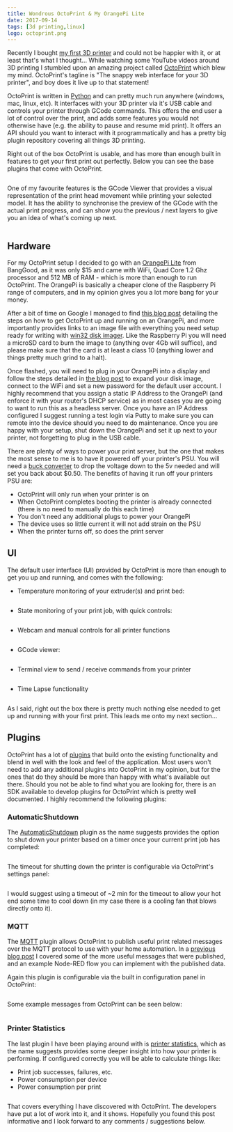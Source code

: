 ```yaml
---
title: Wondrous OctoPrint & My OrangePi Lite
date: 2017-09-14
tags: [3d printing,linux]
logo: octoprint.png
---
```


Recently I bought [my first 3D printer](/blog/2017/2017-08-31/) and could not be happier with it, or at least that's what I thought... While watching some YouTube videos around 3D printing I stumbled upon an amazing project called [OctoPrint](https://octoprint.org/) which blew my mind. OctoPrint's tagline is "The snappy web interface for your 3D printer", and boy does it live up to that statement!

OctoPrint is written in [Python](https://www.python.org/) and can pretty much run anywhere (windows, mac, linux, etc). It interfaces with your 3D printer via it's USB cable and controls your printer through GCode commands. This offers the end user a lot of control over the print, and adds some features you would not otherwise have (e.g. the ability to pause and resume mid print). It offers an API should you want to interact with it programmatically and has a pretty big plugin repository covering all things 3D printing.

Right out of the box OctoPrint is usable, and has more than enough built in features to get your first print out perfectly. Below you can see the base plugins that come with OctoPrint.

<img src="./008.png" alt="" />

One of my favourite features is the GCode Viewer that provides a visual representation of the print head movement while printing your selected model. It has the ability to synchronise the preview of the GCode with the actual print progress, and can show you the previous / next layers to give you an idea of what's coming up next.

<img src="./009.png" alt="" />

## Hardware
For my OctoPrint setup I decided to go with an [OrangePi Lite](https://www.banggood.com/Orange-Pi-Lite-with-Quad-Core-1_2GHz-512MB-DDR3-WiFi-Mini-PC-p-1101903.html?cur_warehouse=CN) from BangGood, as it was only $15 and came with WiFi, Quad Core 1.2 Ghz processor and 512 MB of RAM - which is more than enough to run OctoPrint. The OrangePi is basically a cheaper clone of the Raspberry Pi range of computers, and in my opinion gives you a lot more bang for your money.

After a bit of time on Google I managed to find [this blog post](https://www.cnx-software.com/2017/07/11/how-to-use-octoprint-on-orange-pi-lite-board-amlogic-s905x-and-s912-tv-boxes/) detailing the steps on how to get OctoPrint up and running on an OrangePi, and more importantly provides links to an image file with everything you need setup ready for writing with [win32 disk imager](https://sourceforge.net/projects/win32diskimager/). Like the Raspberry Pi you will need a microSD card to burn the image to (anything over 4Gb will suffice), and please make sure that the card is at least a class 10 (anything lower and things pretty much grind to a halt).

Once flashed, you will need to plug in your OrangePi into a display and follow the steps detailed in [the blog post](https://www.cnx-software.com/2017/07/11/how-to-use-octoprint-on-orange-pi-lite-board-amlogic-s905x-and-s912-tv-boxes/) to expand your disk image, connect to the WiFi and set a new password for the default user account. I highly recommend that you assign a static IP Address to the OrangePi (and enforce it with your router's DHCP service) as in most cases you are going to want to run this as a headless server. Once you have an IP Address configured I suggest running a test login via Putty to make sure you can remote into the device should you need to do maintenance. Once you are happy with your setup, shut down the OrangePi and set it up next to your printer, not forgetting to plug in the USB cable.

There are plenty of ways to power your print server, but the one that makes the most sense to me is to have it powered off your printer's PSU. You will need a [buck converter](https://www.aliexpress.com/item/32695785476.html) to drop the voltage down to the 5v needed and will set you back about $0.50. The benefits of having it run off your printers PSU are:

- OctoPrint will only run when your printer is on
- When OctoPrint completes booting the printer is already connected (there is no need to manually do this each time)
- You don't need any additional plugs to power your OrangePi
- The device uses so little current it will not add strain on the PSU
- When the printer turns off, so does the print server

## UI
The default user interface (UI) provided by OctoPrint is more than enough to get you up and running, and comes with the following:

- Temperature monitoring of your extruder(s) and print bed:

<img src="./008.png" alt="" />

- State monitoring of your print job, with quick controls:

<img src="./010.png" alt="" />

- Webcam and manual controls for all printer functions

<img src="./011.png" alt="" />

- GCode viewer:

<img src="./012.png" alt="" />

- Terminal view to send / receive commands from your printer

<img src="./013.png" alt="" />

- Time Lapse functionality

<img src="./014.png" alt="" />

As I said, right out the box there is pretty much nothing else needed to get up and running with your first print. This leads me onto my next section...

## Plugins
OctoPrint has a lot of [plugins](https://plugins.octoprint.org/) that build onto the existing functionality and blend in well with the look and feel of the application. Most users won't need to add any additional plugins into OctoPrint in my opinion, but for the ones that do they should be more than happy with what's available out there. Should you not be able to find what you are looking for, there is an SDK available to develop plugins for OctoPrint which is pretty well documented. I highly recommend the following plugins:

### AutomaticShutdown
The [AutomaticShutdown](https://plugins.octoprint.org/plugins/automaticshutdown/) plugin as the name suggests provides the option to shut down your printer based on a timer once your current print job has completed:

<img src="./015.png" alt="" />

The timeout for shutting down the printer is configurable via OctoPrint's settings panel:

<img src="./016.png" alt="" />

I would suggest using a timeout of ~2 min for the timeout to allow your hot end some time to cool down (in my case there is a cooling fan that blows directly onto it).

### MQTT
The [MQTT](https://plugins.octoprint.org/plugins/mqtt/) plugin allows OctoPrint to publish useful print related messages over the MQTT protocol to use with your home automation. In a [previous blog post](/blog/2017/2017-08-30/) I covered some of the more useful messages that were published, and an example Node-RED flow you can implement with the published data.

Again this plugin is configurable via the built in configuration panel in OctoPrint:

<img src="./017.png" alt="" />

Some example messages from OctoPrint can be seen below:

<img src="./018.png" alt="" />

### Printer Statistics
The last plugin I have been playing around with is [printer statistics](https://plugins.octoprint.org/plugins/stats/), which as the name suggests provides some deeper insight into how your printer is performing. If configured correctly you will be able to calculate things like:

- Print job successes, failures, etc.
- Power consumption per device
- Power consumption per print

<img src="./019.png" alt="" />

That covers everything I have discovered with OctoPrint. The developers have put a lot of work into it, and it shows. Hopefully you found this post informative and I look forward to any comments / suggestions below.